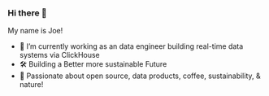 ### Hi there 👋

My name is Joe! 
- 🔭 I’m currently working as an data engineer building real-time data systems via ClickHouse
- 🛠️ Building a Better more sustainable Future 
- 🌱 Passionate about open source, data products, coffee, sustainability, & nature! 
